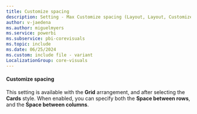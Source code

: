 ```yaml
---
title: Customize spacing
description: Setting - Max Customize spacing (Layout, Layout, Customize spacing)
author: v-jaedena
ms.author: miguelmyers
ms.service: powerbi
ms.subservice: pbi-corevisuals
ms.topic: include
ms.date: 06/25/2024
ms.custom: include file - variant
LocalizationGroup: core-visuals
---
```

#### Customize spacing

This setting is available with the **Grid** arrangement, and after selecting the **Cards** style. When enabled, you can specify both the **Space between rows**, and the **Space between columns**.
